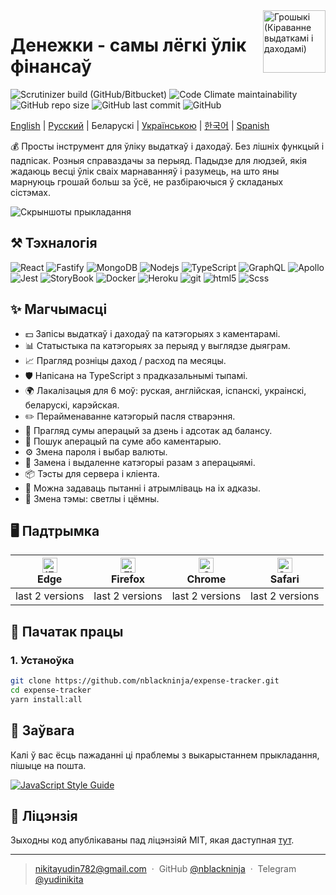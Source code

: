 <img align='right' src="https://user-images.githubusercontent.com/36636599/145850897-c920d271-caac-43d3-8fda-a9d0268df0db.png" width="100" height='100' alt='Грошыкі (Кіраванне выдаткамі і даходамі)'>

# Денежки - самы лёгкі ўлік фінансаў

<p>
  <img alt="Scrutinizer build (GitHub/Bitbucket)" src="https://img.shields.io/scrutinizer/build/g/nblackninja/expense-tracker">
  <img alt="Code Climate maintainability" src="https://img.shields.io/codeclimate/maintainability-percentage/nblackninja/expense-tracker">
  <img alt="GitHub repo size" src="https://img.shields.io/github/repo-size/nblackninja/expense-tracker">
  <img alt="GitHub last commit" src="https://img.shields.io/github/last-commit/nblackninja/expense-tracker">
  <img alt="GitHub" src="https://img.shields.io/github/license/nblackninja/expense-tracker">
</p>

[English](./README.md) | [Русский](./README-ru.md) | Беларускі | [Українською](./README-uk.md) | [한국어](./README-ko.md) | [Spanish](./README-es.md)

💰 Просты інструмент для ўліку выдаткаў і даходаў. Без лішніх функцый і падпісак. Розныя справаздачы за перыяд.
Падыдзе для людзей, якія жадаюць весці ўлік сваіх марнаванняў і разумець, на што яны марнуюць грошай больш за ўсё, не разбіраючыся ў
складаных сістэмах.

![Скрыншоты прыкладання](https://user-images.githubusercontent.com/36636599/145864310-35100d93-415c-45a4-b8f9-32595e1bf4c2.png)

## ️⚒️ Тэхналогія

<p>
  <img alt="React" src="https://img.shields.io/badge/-React-20232A?style=flat&logo=react&logoColor=white" />
  <img alt="Fastify" src="https://img.shields.io/badge/-Fastify-404D59?style=flat&logo=fastify&logoColor=white" />
  <img alt="MongoDB" src="https://img.shields.io/badge/-MongoDB-13aa52?style=flat&logo=mongodb&logoColor=white" />
  <img alt="Nodejs" src="https://img.shields.io/badge/-Nodejs-43853d?style=flat&logo=Node.js&logoColor=white" />
  <img alt="TypeScript" src="https://img.shields.io/badge/-TypeScript-007ACC?style=flat&logo=typescript&logoColor=white" />
  <img alt="GraphQL" src="https://img.shields.io/badge/-GraphQL-E10098?style=flat&logo=graphql&logoColor=white" />
  <img alt="Apollo" src="https://img.shields.io/badge/-Apollo-311C87?style=flat&logo=apollo-graphql&logoColor=white" />
  <img alt="Jest" src="https://img.shields.io/badge/-Jest-14C531?style=flat&logo=jest&logoColor=white" />
  <img alt="StoryBook" src="https://img.shields.io/badge/-Storybook-FE4284?style=flat&logo=storybook&logoColor=white" />
  <img alt="Docker" src="https://img.shields.io/badge/-Docker-022964?style=flat&logo=docker&logoColor=white" />
  <img alt="Heroku" src="https://img.shields.io/badge/-Heroku-430098?style=flat&logo=heroku&logoColor=white" />
  <img alt="git" src="https://img.shields.io/badge/-Git-F05032?style=flat&logo=git&logoColor=white" /> 
  <img alt="html5" src="https://img.shields.io/badge/-HTML5-E34F26?style=flat&logo=html5&logoColor=white" />
  <img alt="Scss" src="https://img.shields.io/badge/-SCSS-CC6699?style=flat&logo=sass&logoColor=white" /> 
</p>

## ✨ Магчымасці

- 💵 Запісы выдаткаў і даходаў па катэгорыях з каментарамі.
- 📊 Статыстыка па катэгорыях за перыяд у выглядзе дыяграм.
- 📈 Прагляд розніцы даход / расход па месяцы.
- 🛡 Напісана на TypeScript з прадказальнымі тыпамі.
- 🌍 Лакалізацыя для 6 моў: руская, англійская, іспанскі, украінскі, беларускі, карэйская.
- ✏️ Перайменаванне катэгорый пасля стварэння.
- 🌈 Прагляд сумы аперацый за дзень і адсотак ад балансу.
- 🔎 Пошук аперацый па суме або каментарыю.
- ⚙️ Змена пароля і выбар валюты.
- 🌈 Замена і выдаленне катэгорыі разам з аперацыямі.
- 📦 Тэсты для сервера і кліента.
- 📝 Можна задаваць пытанні і атрымліваць на іх адказы.
- 🎨 Змена тэмы: светлы і цёмны.

## 🖥 Падтрымка

| [<img src="https://raw.githubusercontent.com/alrra/browser-logos/master/src/edge/edge_48x48.png" alt="IE / Edge" width="24px" height="24px" />](http://godban.github.io/browsers-support-badges/)<br>Edge | [<img src="https://raw.githubusercontent.com/alrra/browser-logos/master/src/firefox/firefox_48x48.png" alt="Firefox" width="24px" height="24px" />](http://godban.github.io/browsers-support-badges/)<br>Firefox | [<img src="https://raw.githubusercontent.com/alrra/browser-logos/master/src/chrome/chrome_48x48.png" alt="Chrome" width="24px" height="24px" />](http://godban.github.io/browsers-support-badges/)<br>Chrome | [<img src="https://raw.githubusercontent.com/alrra/browser-logos/master/src/safari/safari_48x48.png" alt="Safari" width="24px" height="24px" />](http://godban.github.io/browsers-support-badges/)<br>Safari |
| --- | --- | --- | --- |
| last 2 versions | last 2 versions | last 2 versions | last 2 versions |

## 📝 Пачатак працы

### 1. Устаноўка

```bash
git clone https://github.com/nblackninja/expense-tracker.git
cd expense-tracker
yarn install:all
```

## 💬 Заўвага

Калі ў вас ёсць пажаданні ці праблемы з выкарыстаннем прыкладання, пішыце на
пошта.

[![JavaScript Style Guide](https://cdn.rawgit.com/standard/standard/master/badge.svg)](https://github.com/standard/standard)

## 🔐 Ліцэнзія

Зыходны код апублікаваны пад ліцэнзіяй MIT, якая даступная [тут](LICENSE).

---

> nikitayudin782@gmail.com &nbsp;&middot;&nbsp;
> GitHub [@nblackninja](https://github.com/с) &nbsp;&middot;&nbsp;
> Telegram [@yudinikita](https://t.me/yudinikita)
